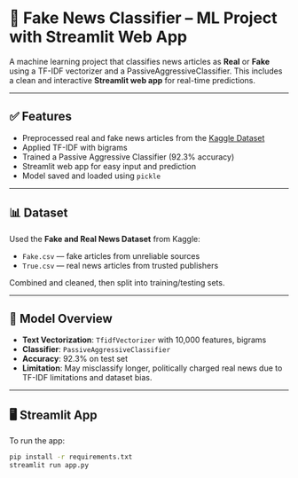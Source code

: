# 📰 Fake News Classifier – ML Project with Streamlit Web App

A machine learning project that classifies news articles as **Real** or **Fake** using a TF-IDF vectorizer and a PassiveAggressiveClassifier. This includes a clean and interactive **Streamlit web app** for real-time predictions.

---

## ✅ Features
- Preprocessed real and fake news articles from the [Kaggle Dataset](https://www.kaggle.com/datasets/clmentbisaillon/fake-and-real-news-dataset)
- Applied TF-IDF with bigrams
- Trained a Passive Aggressive Classifier (92.3% accuracy)
- Streamlit web app for easy input and prediction
- Model saved and loaded using `pickle`

---

## 📊 Dataset
Used the **Fake and Real News Dataset** from Kaggle:
- `Fake.csv` — fake articles from unreliable sources
- `True.csv` — real news articles from trusted publishers

Combined and cleaned, then split into training/testing sets.

---

## 🧠 Model Overview
- **Text Vectorization**: `TfidfVectorizer` with 10,000 features, bigrams
- **Classifier**: `PassiveAggressiveClassifier`
- **Accuracy**: 92.3% on test set
- **Limitation**: May misclassify longer, politically charged real news due to TF-IDF limitations and dataset bias.

---

## 🖥️ Streamlit App

To run the app:

```bash
pip install -r requirements.txt
streamlit run app.py
